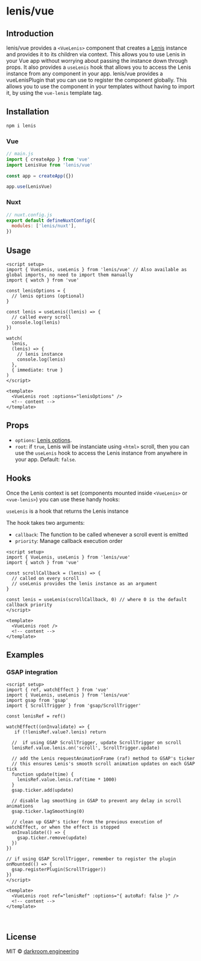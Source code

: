 # lenis/vue

## Introduction
lenis/vue provides a `<VueLenis>` component that creates a [Lenis](https://github.com/darkroomengineering/lenis) instance and provides it to its children via context. This allows you to use Lenis in your Vue app without worrying about passing the instance down through props. It also provides a `useLenis` hook that allows you to access the Lenis instance from any component in your app. lenis/vue provides a vueLenisPlugin that you can use to register the component globally. This allows you to use the component in your templates without having to import it, by using the `vue-lenis` template tag.


## Installation

```bash
npm i lenis
```

### Vue
```js
// main.js
import { createApp } from 'vue'
import LenisVue from 'lenis/vue'

const app = createApp({})

app.use(LenisVue)
```

### Nuxt

```js
// nuxt.config.js
export default defineNuxtConfig({
  modules: ['lenis/nuxt'],
})
```

## Usage

```vue
<script setup>
import { VueLenis, useLenis } from 'lenis/vue' // Also available as global imports, no need to import them manually
import { watch } from 'vue'

const lenisOptions = {
  // lenis options (optional)
}

const lenis = useLenis((lenis) => {
  // called every scroll
  console.log(lenis)
})

watch(
  lenis,
  (lenis) => {
    // lenis instance
    console.log(lenis)
  },
  { immediate: true }
)
</script>

<template>
  <VueLenis root :options="lenisOptions" />
  <!-- content -->
</template>
```

## Props
- `options`: [Lenis options](https://github.com/darkroomengineering/lenis#instance-settings).
- `root`: if `true`, Lenis will be instanciate using `<html>` scroll, then you can use the `useLenis` hook to access the Lenis instance from anywhere in your app. Default: `false`.

## Hooks
Once the Lenis context is set (components mounted inside `<VueLenis>` or `<vue-lenis>`) you can use these handy hooks:

`useLenis` is a hook that returns the Lenis instance

The hook takes two arguments:
- `callback`: The function to be called whenever a scroll event is emitted
- `priority`: Manage callback execution order

```vue
<script setup>
import { VueLenis, useLenis } from 'lenis/vue'
import { watch } from 'vue'

const scrollCallback = (lenis) => {
  // called on every scroll
  // useLenis provides the lenis instance as an argument
}

const lenis = useLenis(scrollCallback, 0) // where 0 is the default callback priority
</script>

<template>
  <VueLenis root />
  <!-- content -->
</template>
```





## Examples

### GSAP integration

```vue
<script setup>
import { ref, watchEffect } from 'vue'
import { VueLenis, useLenis } from 'lenis/vue'
import gsap from 'gsap'
import { ScrollTrigger } from 'gsap/ScrollTrigger'

const lenisRef = ref()

watchEffect((onInvalidate) => {
   if (!lenisRef.value?.lenis) return

  //  if using GSAP ScrollTrigger, update ScrollTrigger on scroll
  lenisRef.value.lenis.on('scroll', ScrollTrigger.update)

  // add the Lenis requestAnimationFrame (raf) method to GSAP's ticker
  // this ensures Lenis's smooth scroll animation updates on each GSAP tick
  function update(time) {
    lenisRef.value.lenis.raf(time * 1000)
  }
  gsap.ticker.add(update)

  // disable lag smoothing in GSAP to prevent any delay in scroll animations
  gsap.ticker.lagSmoothing(0)

  // clean up GSAP's ticker from the previous execution of watchEffect, or when the effect is stopped
  onInvalidate(() => {
    gsap.ticker.remove(update)
  })
})

// if using GSAP ScrollTrigger, remember to register the plugin
onMounted(() => {
  gsap.registerPlugin(ScrollTrigger))
})
</script>

<template>
  <VueLenis root ref="lenisRef" :options="{ autoRaf: false }" />
  <!-- content -->
</template>
```


<br/>

## License

MIT © [darkroom.engineering](https://github.com/darkroomengineering)

